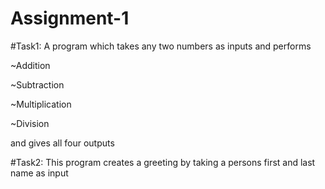 # Assignment-1
#Task1:
A program which takes any two numbers as inputs and performs 

~Addition

~Subtraction

~Multiplication

~Division

and gives all four outputs

#Task2:
This program creates a greeting by taking a persons first and last name as input 
